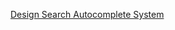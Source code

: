 [Design Search Autocomplete System](https://leetcode.com/problems/design-search-autocomplete-system/)